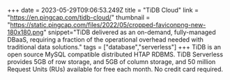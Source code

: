 +++
date = 2023-05-29T09:06:53.249Z
title = "TiDB Cloud"
link = "https://en.pingcap.com/tidb-cloud/"
thumbnail = "https://static.pingcap.com/files/2022/05/cropped-faviconpng-new-180x180.png"
snippet="TiDB delivered as an on-demand, fully-managed DBaaS, requiring a fraction of the operational overhead needed with traditional data solutions."
tags = ["database","serverless"]
+++
TiDB is an open source MySQL compatible distributed HTAP RDBMS. TiDB Serverless provides 5GB of row storage, and 5GB of column storage, and 50 million Request Units (RUs) available for free each month. No credit card required.
